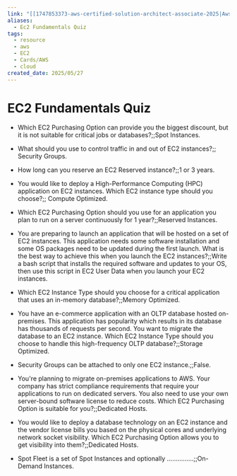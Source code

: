 ```yaml
---
link: "[[1747853373-aws-certified-solution-architect-associate-2025|Aws Certified Solution Architect Associate 2025]]"
aliases:
  - Ec2 Fundamentals Quiz
tags:
  - resource
  - aws
  - EC2
  - Cards/AWS
  - cloud
created_date: 2025/05/27
---
```

# EC2 Fundamentals Quiz
- Which EC2 Purchasing Option can provide you the biggest discount, but it is not suitable for critical jobs or databases?;;Spot Instances.
<!--SR:!2025-06-14,1,190-->
- What should you use to control traffic in and out of EC2 instances?;; Security Groups.
<!--SR:!2025-06-16,3,230-->
- How long can you reserve an EC2 Reserved instance?;;1 or 3 years.
<!--SR:!2025-06-26,15,290-->
- You would like to deploy a High-Performance Computing (HPC) application on EC2 instances. Which EC2 instance type should you choose?;; Compute Optimized.
<!--SR:!2025-06-14,1,190-->
- Which EC2 Purchasing Option should you use for an application you plan to run on a server continuously for 1 year?;;Reserved Instances.
<!--SR:!2025-06-25,14,290-->
- You are preparing to launch an application that will be hosted on a set of EC2 instances. This application needs some software installation and some OS packages need to be updated during the first launch. What is the best way to achieve this when you launch the EC2 instances?;;Write a bash script that installs the required software and updates to your OS, then use this script in EC2 User Data when you launch your EC2 instances.
<!--SR:!2025-06-22,11,270-->
- Which EC2 Instance Type should you choose for a critical application that uses an in-memory database?;;Memory Optimized.
<!--SR:!2025-06-14,3,250-->
- You have an e-commerce application with an OLTP database hosted on-premises. This application has popularity which results in its database has thousands of requests per second. You want to migrate the database to an EC2 instance. Which EC2 Instance Type should you choose to handle this high-frequency OLTP database?;;Storage Optimized.
<!--SR:!2025-06-14,1,190-->
- Security Groups can be attached to only one EC2 instance.;;False.
<!--SR:!2025-06-26,15,290-->
- You're planning to migrate on-premises applications to AWS. Your company has strict compliance requirements that require your applications to run on dedicated servers. You also need to use your own server-bound software license to reduce costs. Which EC2 Purchasing Option is suitable for you?;;Dedicated Hosts.
<!--SR:!2025-06-14,1,190-->
- You would like to deploy a database technology on an EC2 instance and the vendor license bills you based on the physical cores and underlying network socket visibility. Which EC2 Purchasing Option allows you to get visibility into them?;;Dedicated Hosts.
<!--SR:!2025-06-14,1,190-->
- Spot Fleet is a set of Spot Instances and optionally ...............;;On-Demand Instances.
<!--SR:!2025-06-14,3,250-->
